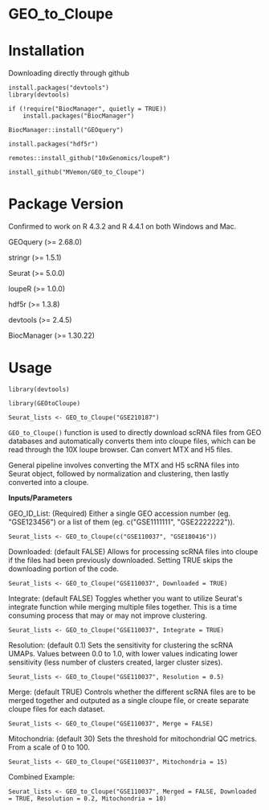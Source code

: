 # GEO_to_Cloupe

# Installation

Downloading directly through github

```
install.packages("devtools")
library(devtools)

if (!require("BiocManager", quietly = TRUE))
    install.packages("BiocManager")

BiocManager::install("GEOquery")

install.packages("hdf5r")

remotes::install_github("10xGenomics/loupeR")

install_github("MVemon/GEO_to_Cloupe")
```

# Package Version

Confirmed to work on R 4.3.2 and R 4.4.1 on both Windows and Mac.

GEOquery (>= 2.68.0)

stringr (>= 1.5.1)

Seurat (>= 5.0.0)

loupeR (>= 1.0.0)

hdf5r (>= 1.3.8)

devtools (>= 2.4.5)

BiocManager (>= 1.30.22)


# Usage

```
library(devtools)

library(GEOtoCloupe)

Seurat_lists <- GEO_to_Cloupe("GSE210187")
```

`GEO_to_Cloupe()` function is used to directly download scRNA files from GEO databases and automatically converts them into cloupe files, which can be read through the 10X loupe browser. Can convert MTX and H5 files.

General pipeline involves converting the MTX and H5 scRNA files into Seurat object, followed by normalization and clustering, then lastly converted into a cloupe.

**Inputs/Parameters**

GEO_ID_List: (Required) Either a single GEO accession number (eg. "GSE123456") or a list of them (eg. c("GSE1111111", "GSE2222222")).

```
Seurat_lists <- GEO_to_Cloupe(c("GSE110037", "GSE180416"))
```

Downloaded: (default FALSE) Allows for processing scRNA files into cloupe if the files had been previously downloaded. Setting TRUE skips the downloading portion of the code.

```
Seurat_lists <- GEO_to_Cloupe("GSE110037", Downloaded = TRUE)
```

Integrate: (default FALSE) Toggles whether you want to utilize Seurat's integrate function while merging multiple files together. This is a time consuming process that may or may not improve clustering.

```
Seurat_lists <- GEO_to_Cloupe("GSE110037", Integrate = TRUE)
```

Resolution: (default 0.1) Sets the sensitivity for clustering the scRNA UMAPs. Values between 0.0 to 1.0, with lower values indicating lower sensitivity (less number of clusters created, larger cluster sizes).

```
Seurat_lists <- GEO_to_Cloupe("GSE110037", Resolution = 0.5)
```

Merge: (default TRUE) Controls whether the different scRNA files are to be merged together and outputed as a single cloupe file, or create separate cloupe files for each dataset.

```
Seurat_lists <- GEO_to_Cloupe("GSE110037", Merge = FALSE)
```

Mitochondria: (default 30) Sets the threshold for mitochondrial QC metrics. From a scale of 0 to 100.

```
Seurat_lists <- GEO_to_Cloupe("GSE110037", Mitochondria = 15)
```

Combined Example:

```
Seurat_lists <- GEO_to_Cloupe("GSE110037", Merged = FALSE, Downloaded = TRUE, Resolution = 0.2, Mitochondria = 10)
```
